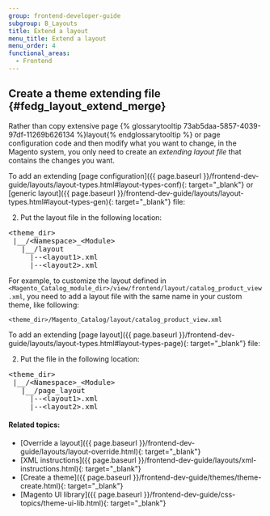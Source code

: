 ```yaml
---
group: frontend-developer-guide
subgroup: B_Layouts
title: Extend a layout
menu_title: Extend a layout
menu_order: 4
functional_areas:
  - Frontend
---
```


## Create a theme extending file   {#fedg_layout_extend_merge}

Rather than copy extensive page {% glossarytooltip 73ab5daa-5857-4039-97df-11269b626134 %}layout{% endglossarytooltip %} or page configuration code and then modify what you want to change, in the Magento system, you only need to create an *extending layout file* that contains the changes you want. 


To add an extending [page configuration]({{ page.baseurl }}/frontend-dev-guide/layouts/layout-types.html#layout-types-conf){: target="_blank"} or [generic layout]({{ page.baseurl }}/frontend-dev-guide/layouts/layout-types.html#layout-types-gen){: target="_blank"} file:

2.	Put the layout file in the following location:
<pre>
&lt;theme_dir&gt;
&nbsp;|__/&lt;Namespace&gt;_&lt;Module&gt;
&nbsp;&nbsp;&nbsp;|__/layout
&nbsp;&nbsp;&nbsp;&nbsp;&nbsp;|--&lt;layout1&gt;.xml
&nbsp;&nbsp;&nbsp;&nbsp;&nbsp;|--&lt;layout2&gt;.xml
</pre>

For example, to customize the layout defined in `<Magento_Catalog_module_dir>/view/frontend/layout/catalog_product_view.xml`, you need to add a layout file with the same name in your custom theme, like following:

<code>&lt;theme_dir&gt;/Magento_Catalog/layout/catalog_product_view.xml</code>

To add an extending [page layout]({{ page.baseurl }}/frontend-dev-guide/layouts/layout-types.html#layout-types-page){: target="_blank"} file:

2.	Put the file in the following location:
<pre>
&lt;theme_dir&gt;
&nbsp;|__/&lt;Namespace&gt;_&lt;Module&gt;
&nbsp;&nbsp;&nbsp;|__/page_layout
&nbsp;&nbsp;&nbsp;&nbsp;&nbsp;|--&lt;layout1&gt;.xml
&nbsp;&nbsp;&nbsp;&nbsp;&nbsp;|--&lt;layout2&gt;.xml
</pre>

<!--

## Processing extending layouts   {#fedg_layout_extend_merge}

Magento merges layout files as follows:

1. For each layout file in the list:
	1. Loads layout handle declaration and layout instructions.
	2. Appends to the result in the following format:

<pre>
&lt;layouts&nbsp;xmlns:xsi=&quot;http://www.w3.org/2001/XMLSchema-instance&quot;&gt;
&nbsp;&nbsp;&nbsp;&nbsp;&lt;handle&nbsp;id=&quot;checkout_cart_index&quot;&nbsp;label=&quot;Shopping&nbsp;Cart&quot;&nbsp;type=&quot;page&quot;&nbsp;parent=&quot;default&quot;&gt;
&nbsp;&nbsp;&nbsp;&nbsp;&nbsp;&nbsp;&nbsp;&nbsp;&lt;!--&nbsp;Layout&nbsp;instructions&nbsp;from&nbsp;checkout_cart_index.xml&nbsp;--&gt;
&nbsp;&nbsp;&nbsp;&nbsp;&lt;/handle&gt;
&nbsp;&nbsp;&nbsp;&nbsp;&lt;handle&nbsp;id=&quot;checkout_onepage_index&quot;&nbsp;label=&quot;One&nbsp;Page&nbsp;Checkout&quot;&nbsp;type=&quot;page&quot;&nbsp;parent=&quot;default&quot;&gt;
&nbsp;&nbsp;&nbsp;&nbsp;&nbsp;&nbsp;&nbsp;&nbsp;&lt;!--&nbsp;Layout&nbsp;instructions&nbsp;from&nbsp;checkout_onepage_index.xml&nbsp;--&gt;
&nbsp;&nbsp;&nbsp;&nbsp;&lt;/handle&gt;
&nbsp;&nbsp;&nbsp;&nbsp;&lt;!--&nbsp;...&nbsp;--&gt;
&lt;/layouts&gt;
</pre>
Where a `handle ID` is defined by the name of the corresponding layout file, and handle attributes are defined by the attributes of the root layout node of this layout file.

2. Replaces the base {% glossarytooltip a05c59d3-77b9-47d0-92a1-2cbffe3f8622 %}URL{% endglossarytooltip %} placeholders in the result. -->

#### Related topics:

*	[Override a layout]({{ page.baseurl }}/frontend-dev-guide/layouts/layout-override.html){: target="_blank"}
*	[XML instructions]({{ page.baseurl }}/frontend-dev-guide/layouts/xml-instructions.html){: target="_blank"}
*	[Create a theme]({{ page.baseurl }}/frontend-dev-guide/themes/theme-create.html){: target="_blank"}
*	[Magento UI library]({{ page.baseurl }}/frontend-dev-guide/css-topics/theme-ui-lib.html){: target="_blank"}

